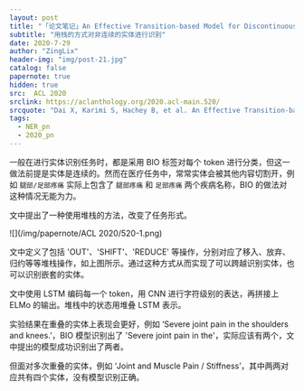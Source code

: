 ```yaml
---
layout: post
title: "「论文笔记」An Effective Transition-based Model for Discontinuous NER"
subtitle: "用栈的方式对非连续的实体进行识别"
date: 2020-7-29
author: "ZingLix"
header-img: "img/post-21.jpg"
catalog: false
papernote: true
hidden: true
src:  ACL 2020
srclink: https://aclanthology.org/2020.acl-main.520/
srcquote: "Dai X, Karimi S, Hachey B, et al. An Effective Transition-based Model for Discontinuous NER[J]. arXiv preprint arXiv:2004.13454, 2020."
tags:
  - NER_pn
  - 2020_pn
---
```


一般在进行实体识别任务时，都是采用 BIO 标签对每个 token 进行分类，但这一做法前提是实体是连续的。然而在医疗任务中，常常实体会被其他内容切割开，例如 `腿部/足部疼痛` 实际上包含了 `腿部疼痛` 和 `足部疼痛` 两个疾病名称，BIO 的做法对这种情况无能为力。

文中提出了一种使用堆栈的方法，改变了任务形式。

![](/img/papernote/ACL 2020/520-1.png)

文中定义了包括 'OUT'、'SHIFT'、'REDUCE' 等操作，分别对应了移入、放弃、归约等等堆栈操作，如上图所示。通过这种方式从而实现了可以跨越识别实体，也可以识别嵌套的实体。

文中使用 LSTM 编码每一个 token，用 CNN 进行字符级别的表达，再拼接上 ELMo 的输出。堆栈中的状态用堆叠 LSTM 表示。

实验结果在重叠的实体上表现会更好，例如 ‘Severe joint pain in the shoulders and knees.’，BIO 模型识别出了 'Severe joint pain in the'，实际应该有两个，文中提出的模型成功识别出了两者。

但面对多次重叠的实体，例如 ‘Joint and Muscle Pain / Stiffness’，其中两两对应共有四个实体，没有模型识别正确。